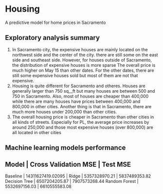 # Housing
A predictive model for home prices in Sacramento

## Exploratory analysis summary
1. In Sacramento city, the expensive houses are mainly located on the northwest side and the center of the city. there are still some on the east side and southeast side. However, for houses outside of Sacramento, the distribution of expensive houses is more sparse
The overall price is much higher on May 15 than other dates. For the other dates, there are still some expensive houses sold but most of them are not that expensive.
2. Housing is quite different for Sacramento and otheres. Houses are generally larger than 750 sq__ft but many houses are between 500 and 750 in Sacramento. Also, most of houses are cheaper than 400,000 while there are many houses have prices between 400,000 and 800,000 in other cities. Another thing is that in Sacramento, there are much more houses under 200,000 than other cities.
3. The overall housing price is cheaper in Sacramento than other cities in all kinds of streets. Especially for PL, the average price increases by around 250,000 and those most expensive houses (over 800,000) are all located in other cities

## Machine learning models performance

Model	     |     Cross Validation MSE	 | Test MSE
-------------------------------------------------
Baseline	  |    14311627419.02095    |
Ridge	     |     5357328970.21	   |   5837489353.82
Decision Tree |	6507204205.87	   |   7907573268.44
Random Forest	|  5532697156.03	  |    6610555583.08
